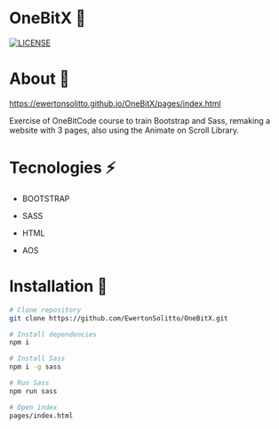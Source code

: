 # OneBitX 🚀

[![LICENSE](https://img.shields.io/npm/l/react)](https://github.com/EwertonSolitto/OneBitX/blob/main/LICENSE)

# About 📝

https://ewertonsolitto.github.io/OneBitX/pages/index.html

Exercise of OneBitCode course to train Bootstrap and Sass, remaking a website with 3 pages, also using the Animate on Scroll Library.

# Tecnologies ⚡

- BOOTSTRAP

- SASS

- HTML

- AOS

# Installation 🔧

```bash
# Clone repository
git clone https://github.com/EwertonSolitto/OneBitX.git

# Install dependencies
npm i

# Install Sass
npm i -g sass

# Run Sass
npm run sass

# Open index
pages/index.html
```
